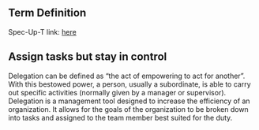 ## Term Definition

Spec-Up-T link: <a href='https://weboftrust.github.io/WOT-terms/docs/glossary/delegation'>here</a>

## Assign tasks but stay in control
Delegation can be defined as “the act of empowering to act for another”. With this bestowed power, a person, usually a subordinate, is able to carry out specific activities (normally given by a manager or supervisor). Delegation is a management tool designed to increase the efficiency of an organization. It allows for the goals of the organization to be broken down into tasks and assigned to the team member best suited for the duty.